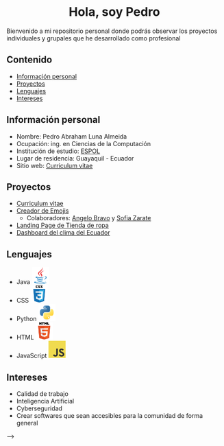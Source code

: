 <h1 align="center">Hola, soy Pedro</h1>

Bienvenido a mi repositorio personal donde podrás observar los proyectos individuales y grupales que he desarrollado como profesional

## Contenido

* [Información personal](#información-personal)
* [Proyectos](#proyectos)
* [Lenguajes](#lenguajes)
* [Intereses](#intereses)


## Información personal
* Nombre: Pedro Abraham Luna Almeida
* Ocupación: ing. en Ciencias de la Computación
* Institución de estudio: [ESPOL](https://www.espol.edu.ec/es)
* Lugar de residencia: Guayaquil - Ecuador 
* Sitio web: [Curriculum vitae](https://lunapedro17.github.io/Curriculum/)
  
## Proyectos
* [Curriculum vitae](https://lunapedro17.github.io/Curriculum/)
* [Creador de Emojis](https://github.com/ZarateSofia/ProyectoEDD)
    * Colaboradores: [Angelo Bravo](https://github.com/sAngello31) y [Sofia Zarate](https://github.com/ZarateSofia)
* [Landing Page de Tienda de ropa](https://lunapedro17.github.io/landing/)
* [Dashboard del clima del Ecuador](https://lunapedro17.github.io/DashBoard/)

## Lenguajes
* Java
<a href="https://www.java.com" target="_blank" rel="noreferrer"> <img src="https://raw.githubusercontent.com/devicons/devicon/master/icons/java/java-original.svg" alt="java" width="40" height="40"/> </a>
* CSS
<a href="https://developer.mozilla.org/es/docs/Web/CSS" target="_blank" rel="noreferrer"><img alt="CSS3" width="40" height="40" src="https://raw.githubusercontent.com/github/explore/80688e429a7d4ef2fca1e82350fe8e3517d3494d/topics/css/css.png" /></a>
* Python
<a href="https://www.python.org" target="_blank" rel="noreferrer"> <img src="https://raw.githubusercontent.com/devicons/devicon/master/icons/python/python-original.svg" alt="python" width="40" height="40"/> </a>
* HTML
<a href="https://developer.mozilla.org/es/docs/Web/HTML" target="_blank" rel="noreferrer"><img alt="HTML5" width="40" height="40" src="https://raw.githubusercontent.com/github/explore/80688e429a7d4ef2fca1e82350fe8e3517d3494d/topics/html/html.png"/></a>
* JavaScript
<a href="https://developer.mozilla.org/es/docs/Web/JavaScript" target="_blank" rel="noreferrer"><img alt="JavaScript" width="40" height="40" src="https://raw.githubusercontent.com/github/explore/80688e429a7d4ef2fca1e82350fe8e3517d3494d/topics/javascript/javascript.png" /></a>



## Intereses
* Calidad de trabajo
* Inteligencia Artificial
* Cyberseguridad
* Crear softwares que sean accesibles para la comunidad de forma general

-->
